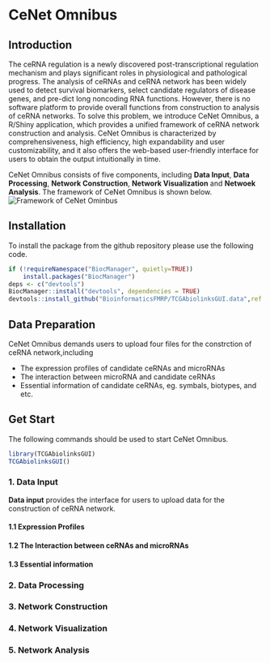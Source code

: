 # CeNet Omnibus
## Introduction
The ceRNA regulation is a newly discovered post-transcriptional regulation mechanism and plays significant roles in physiological and pathological progress. The analysis of ceRNAs and ceRNA network has been widely used to detect survival biomarkers, select candidate regulators of disease genes, and pre-dict long noncoding RNA functions. However, there is no software platform to provide overall functions from construction to analysis of ceRNA networks. To solve this problem, we introduce CeNet Omnibus, a R/Shiny application, which provides a unified framework of ceRNA network construction and analysis. CeNet Omnibus is characterized by comprehensiveness, high efficiency, high expandability and user customizability, and it also offers the web-based user-friendly interface for users to obtain the output intuitionally in time.

CeNet Omnibus consists of five components, including **Data Input**, **Data Processing**, **Network Construction**, **Network Visualization** and **Netwoek Analysis**. The framework of CeNet Omnibus is shown below.
![Framework of CeNet Ominbus](https://github.com/william0701/Figures/blob/master/CeNet%20Omnibus/framework.svg "Framework of CeNet Ominbus")
## Installation
To install the package from the github repository please use the following code.
```r
if (!requireNamespace("BiocManager", quietly=TRUE))
    install.packages("BiocManager")
deps <- c("devtools")
BiocManager::install("devtools", dependencies = TRUE)
devtools::install_github("BioinformaticsFMRP/TCGAbiolinksGUI.data",ref = "R_3.4")
````
## Data Preparation
CeNet Omnibus demands users to upload four files for the constrction of ceRNA network,including 
- The expression profiles of candidate ceRNAs and microRNAs
- The interaction between microRNA and candidate ceRNAs
- Essential information of candidate ceRNAs, eg. symbals, biotypes, and etc.

## Get Start
The following commands should be used to start CeNet Omnibus.
```r
library(TCGAbiolinksGUI)
TCGAbiolinksGUI()
```
### 1. Data Input
**Data input** provides the interface for users to upload data for the construction of ceRNA network.
#### 1.1 Expression Profiles

#### 1.2 The Interaction between ceRNAs and microRNAs
#### 1.3 Essential information
### 2. Data Processing
### 3. Network Construction
### 4. Network Visualization
### 5. Network Analysis